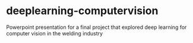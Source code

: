 # deeplearning-computervision
Powerpoint presentation for a final project that explored deep learning for computer vision in the welding industry
